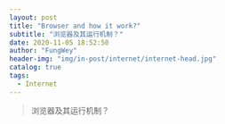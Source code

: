 ```yaml
---
layout: post
title: "Browser and how it work?"
subtitle: "浏览器及其运行机制？"
date: 2020-11-05 18:52:50
author: "FungWey"
header-img: "img/in-post/internet/internet-head.jpg"
catalog: true
tags:
  - Internet
---
```


> 浏览器及其运行机制？

